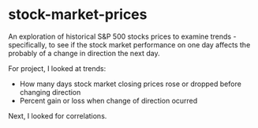 # stock-market-prices

An exploration of historical S&P 500 stocks prices to examine trends - specifically, to see if the stock market performance on one day affects the probably of a change in direction the next day.

For project, I looked at trends:
* How many days stock market closing prices rose or dropped before changing direction
* Percent gain or loss when change of direction ocurred

Next, I looked for correlations.
